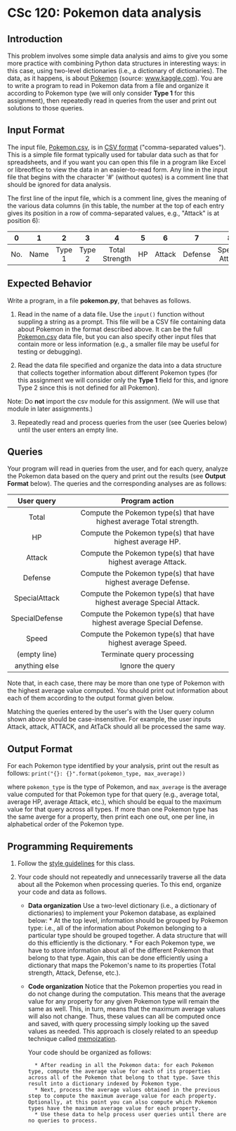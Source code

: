 # CSc 120: Pokemon data analysis

## Introduction
This problem involves some simple data analysis and aims to give you some more practice with combining Python data structures in interesting ways: in this case, using two-level dictionaries (i.e., a dictionary of dictionaries). The data, as it happens, is about [Pokemon](https://www.pokemon.com/us/) (source: www.kaggle.com). You are to write a program to read in Pokemon data from a file and organize it according to Pokemon type (we will only consider **Type 1** for this assignment), then repeatedly read in queries from the user and print out solutions to those queries.

## Input Format
The input file, [Pokemon.csv](Pokemon.csv), is in [CSV format](https://en.wikipedia.org/wiki/Comma-separated_values) ("comma-separated values"). This is a simple file format typically used for tabular data such as that for spreadsheets, and if you want you can open this file in a program like Excel or libreoffice to view the data in an easier-to-read form.
Any line in the input file that begins with the character '#' (without quotes) is a comment line that should be ignored for data analysis.

The first line of the input file, which is a comment line, gives the meaning of the various data columns (in this table, the number at the top of each entry gives its position in a row of comma-separated values, e.g., "Attack" is at position 6):

| 0     | 1 | 2 | 3 | 4 | 5 | 6 | 7 | 8 | 9 | 10 | 11 | 12 |
| :---: | :---:|  :---: |:---: |:---: |:---: |:---: |:---: |:---: |:---: |:---: |:---: |:---: |
| No. | Name | Type 1 | Type 2 | Total Strength | HP | Attack | Defense | Special Attack | Special Defense | Speed | Generation | Legendary? |

## Expected Behavior
Write a program, in a file **pokemon.py**, that behaves as follows.

1. Read in the name of a data file. Use the `input()` function without suppling a string as a prompt. This file will be a CSV file containing data about Pokemon in the format described above. It can be the full [Pokemon.csv](Pokemon.csv) data file, but you can also specify other input files that contain more or less information (e.g., a smaller file may be useful for testing or debugging).

2. Read the data file specified and organize the data into a data structure that collects together information about different Pokemon types (for this assignment we will consider only the **Type 1** field for this, and ignore Type 2 since this is not defined for all Pokemon).

Note: Do **not** import the csv module for this assignment. (We will use that module in later assignments.)

3. Repeatedly read and process queries from the user (see Queries below) until the user enters an empty line.

## Queries
Your program will read in queries from the user, and for each query, analyze the Pokemon data based on the query and print out the results (see **Output Format** below). The queries and the corresponding analyses are as follows:


| User query | Program action |
| :---: | :---: |
| Total | Compute the Pokemon type(s) that have highest average Total strength.|
| HP | Compute the Pokemon type(s) that have highest average HP. |
| Attack | Compute the Pokemon type(s) that have highest average Attack. |
| Defense | Compute the Pokemon type(s) that have highest average Defense. |
| SpecialAttack | Compute the Pokemon type(s) that have highest average Special Attack. |
| SpecialDefense | Compute the Pokemon type(s) that have highest average Special Defense. |
| Speed | Compute the Pokemon type(s) that have highest average Speed. |
| (empty line) | Terminate query processing |
| anything else | Ignore the query |


Note that, in each case, there may be more than one type of Pokemon with the highest average value computed. You should print out information about each of them according to the output format given below.

Matching the queries entered by the user's with the User query column shown above should be case-insensitive. For example, the user inputs Attack, attack, ATTACK, and AtTaCk should all be processed the same way.

## Output Format
For each Pokemon type identified by your analysis, print out the result as follows:
	`print("{}: {}".format(pokemon_type, max_average))`

where `pokemon_type` is the type of Pokemon, and `max_average` is the average value computed for that Pokemon type for that query (e.g., average total, average HP, average Attack, etc.), which should be equal to the maximum value for that query across all types. If more than one Pokemon type has the same averge for a property, then print each one out, one per line, in alphabetical order of the Pokemon type.


## Programming Requirements
1. Follow the [style guidelines](../../coding-style.md) for this class.

2. Your code should not repeatedly and unnecessarily traverse all the data about all the Pokemon when processing queries. To this end, organize your code and data as follows.
	* **Data organization**
		Use a two-level dictionary (i.e., a dictionary of dictionaries) to implement your Pokemon database, as explained below:
			* At the top level, information should be grouped by Pokemon type: i.e., all of the information about Pokemon belonging to a particular type should be grouped together. A data structure that will do this efficiently is the dictionary.
			* For each Pokemon type, we have to store information about all of the different Pokemon that belong to that type. Again, this can be done efficiently using a dictionary that maps the Pokemon's name to its properties (Total strength, Attack, Defense, etc.).
	* **Code organization**
		Notice that the Pokemon properties you read in do not change during the computation. This means that the average value for any property for any given Pokemon type will remain the same as well. This, in turn, means that the maximum average values will also not change. Thus, these values can all be computed once and saved, with query processing simply looking up the saved values as needed. This approach is closely related to an speedup technique called [memoization](https://en.wikipedia.org/wiki/Memoization).

		Your code should be organized as follows:
		
			* After reading in all the Pokemon data: for each Pokemon type, compute the average value for each of its properties across all of the Pokemon that belong to that type. Save this result into a dictionary indexed by Pokemon type.
			* Next, process the average values obtained in the previous step to compute the maximum average value for each property. Optionally, at this point you can also compute which Pokemon types have the maximum average value for each property.
			* Use these data to help process user queries until there are no queries to process.


